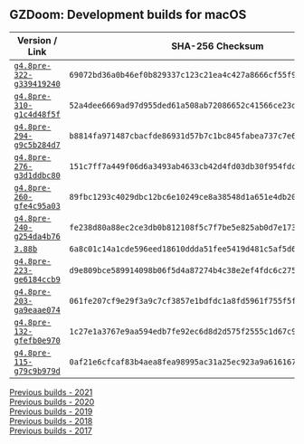 ## GZDoom: Development builds for macOS

|Version / Link|SHA-256 Checksum|
|---|---|
|[`g4.8pre-322-g339419240`](https://github.com/alexey-lysiuk/gzdoom-macos-devbuilds/releases/download/g4.8pre-322-g339419240/gzdoom-g4.8pre-322-g339419240.zip)|`69072bd36a0b46ef0b829337c123c21ea4c427a8666cf55f9052239d27bb8b84`|
|[`g4.8pre-310-g1c4d48f5f`](https://github.com/alexey-lysiuk/gzdoom-macos-devbuilds/releases/download/g4.8pre-310-g1c4d48f5f/gzdoom-g4.8pre-310-g1c4d48f5f.zip)|`52a4dee6669ad97d955ded61a508ab72086652c41566ce23dca5b67de5731135`|
|[`g4.8pre-294-g9c5b284d7`](https://github.com/alexey-lysiuk/gzdoom-macos-devbuilds/releases/download/g4.8pre-294-g9c5b284d7/gzdoom-g4.8pre-294-g9c5b284d7.zip)|`b8814fa971487cbacfde86931d57b7c1bc845fabea737c7e6bb2813936607afb`|
|[`g4.8pre-276-g3d1ddbc80`](https://github.com/alexey-lysiuk/gzdoom-macos-devbuilds/releases/download/g4.8pre-276-g3d1ddbc80/gzdoom-g4.8pre-276-g3d1ddbc80.zip)|`151c7ff7a449f06d6a3493ab4633cb42d4fd03db30f954fdc5282abc9bec72f6`|
|[`g4.8pre-260-gfe4c95a03`](https://github.com/alexey-lysiuk/gzdoom-macos-devbuilds/releases/download/g4.8pre-260-gfe4c95a03/gzdoom-g4.8pre-260-gfe4c95a03.zip)|`89fbc1293c4029dbc12bc6e10249ce8a38548d1a651e4db204648dce95a1ee71`|
|[`g4.8pre-240-g254da4b76`](https://github.com/alexey-lysiuk/gzdoom-macos-devbuilds/releases/download/g4.8pre-240-g254da4b76/gzdoom-g4.8pre-240-g254da4b76.zip)|`fe238d80a88ec2ce3db0b812108f5c7f7be5e825ab0d7e1738701f3c702b0f80`|
|[`3.88b`](https://github.com/alexey-lysiuk/gzdoom-macos-devbuilds/releases/download/3.88b/lzdoom-3.88b.zip)|`6a8c01c14a1cde596eed18610ddda51fee5419d481c5af5d6149ec0524cb6645`|
|[`g4.8pre-223-ge6184ccb9`](https://github.com/alexey-lysiuk/gzdoom-macos-devbuilds/releases/download/g4.8pre-223-ge6184ccb9/gzdoom-g4.8pre-223-ge6184ccb9.zip)|`d9e809bce589914098b06f5d4a87274b4c38e2ef4fdc6c2753e64a3b106644bd`|
|[`g4.8pre-203-ga9eaae074`](https://github.com/alexey-lysiuk/gzdoom-macos-devbuilds/releases/download/g4.8pre-203-ga9eaae074/gzdoom-g4.8pre-203-ga9eaae074.zip)|`061fe207cf9e29f3a9c7cf3857e1bdfdc1a8fd5961f755f5ff6a4f3f00cf73ff`|
|[`g4.8pre-132-gfefb0e970`](https://github.com/alexey-lysiuk/gzdoom-macos-devbuilds/releases/download/g4.8pre-132-gfefb0e970/gzdoom-g4.8pre-132-gfefb0e970.zip)|`1c27e1a3767e9aa594edb7fe92ec6d8d2d575f2555c1d67c94f3623d1d395703`|
|[`g4.8pre-115-g79c9b979d`](https://github.com/alexey-lysiuk/gzdoom-macos-devbuilds/releases/download/g4.8pre-115-g79c9b979d/gzdoom-g4.8pre-115-g79c9b979d.zip)|`0af21e6cfcaf83b4aea8fea98995ac31a25ec923a9a616167b5e8df0d3dd5d73`|

[Previous builds - 2021](https://github.com/alexey-lysiuk/gzdoom-macos-devbuilds-2021)  
[Previous builds - 2020](https://github.com/alexey-lysiuk/gzdoom-macos-devbuilds-2020)  
[Previous builds - 2019](https://github.com/alexey-lysiuk/gzdoom-macos-devbuilds-2019)  
[Previous builds - 2018](https://github.com/alexey-lysiuk/gzdoom-macos-devbuilds-2018)  
[Previous builds - 2017](https://github.com/alexey-lysiuk/gzdoom-macos-devbuilds-2017)
